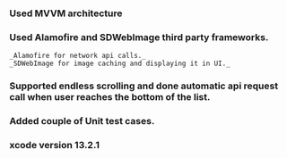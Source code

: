 ### Used MVVM architecture
### Used Alamofire and SDWebImage third party frameworks.
    _Alamofire for network api calls._
	_SDWebImage for image caching and displaying it in UI._
### Supported endless scrolling and done automatic api request call when user reaches the bottom of the list.
### Added couple of Unit test cases.
### xcode version 13.2.1
